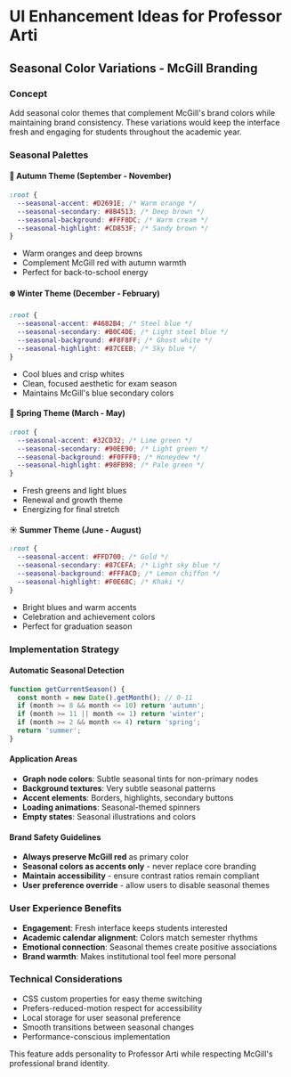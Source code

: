 # UI Enhancement Ideas for Professor Arti

## Seasonal Color Variations - McGill Branding

### Concept
Add seasonal color themes that complement McGill's brand colors while maintaining brand consistency. These variations would keep the interface fresh and engaging for students throughout the academic year.

### Seasonal Palettes

#### 🍂 Autumn Theme (September - November)
```css
:root {
  --seasonal-accent: #D2691E; /* Warm orange */
  --seasonal-secondary: #8B4513; /* Deep brown */
  --seasonal-background: #FFF8DC; /* Warm cream */
  --seasonal-highlight: #CD853F; /* Sandy brown */
}
```
- Warm oranges and deep browns
- Complement McGill red with autumn warmth
- Perfect for back-to-school energy

#### ❄️ Winter Theme (December - February)  
```css
:root {
  --seasonal-accent: #4682B4; /* Steel blue */
  --seasonal-secondary: #B0C4DE; /* Light steel blue */
  --seasonal-background: #F8F8FF; /* Ghost white */
  --seasonal-highlight: #87CEEB; /* Sky blue */
}
```
- Cool blues and crisp whites
- Clean, focused aesthetic for exam season
- Maintains McGill's blue secondary colors

#### 🌸 Spring Theme (March - May)
```css
:root {
  --seasonal-accent: #32CD32; /* Lime green */
  --seasonal-secondary: #90EE90; /* Light green */
  --seasonal-background: #F0FFF0; /* Honeydew */
  --seasonal-highlight: #98FB98; /* Pale green */
}
```
- Fresh greens and light blues
- Renewal and growth theme
- Energizing for final stretch

#### ☀️ Summer Theme (June - August)
```css
:root {
  --seasonal-accent: #FFD700; /* Gold */
  --seasonal-secondary: #87CEFA; /* Light sky blue */
  --seasonal-background: #FFFACD; /* Lemon chiffon */
  --seasonal-highlight: #F0E68C; /* Khaki */
}
```
- Bright blues and warm accents
- Celebration and achievement colors
- Perfect for graduation season

### Implementation Strategy

#### Automatic Seasonal Detection
```javascript
function getCurrentSeason() {
  const month = new Date().getMonth(); // 0-11
  if (month >= 8 && month <= 10) return 'autumn';
  if (month >= 11 || month <= 1) return 'winter';
  if (month >= 2 && month <= 4) return 'spring';
  return 'summer';
}
```

#### Application Areas
- **Graph node colors**: Subtle seasonal tints for non-primary nodes
- **Background textures**: Very subtle seasonal patterns
- **Accent elements**: Borders, highlights, secondary buttons
- **Loading animations**: Seasonal-themed spinners
- **Empty states**: Seasonal illustrations and colors

#### Brand Safety Guidelines
- **Always preserve McGill red** as primary color
- **Seasonal colors as accents only** - never replace core branding
- **Maintain accessibility** - ensure contrast ratios remain compliant
- **User preference override** - allow users to disable seasonal themes

### User Experience Benefits
- **Engagement**: Fresh interface keeps students interested
- **Academic calendar alignment**: Colors match semester rhythms
- **Emotional connection**: Seasonal themes create positive associations
- **Brand warmth**: Makes institutional tool feel more personal

### Technical Considerations
- CSS custom properties for easy theme switching
- Prefers-reduced-motion respect for accessibility
- Local storage for user seasonal preference
- Smooth transitions between seasonal changes
- Performance-conscious implementation

This feature adds personality to Professor Arti while respecting McGill's professional brand identity.